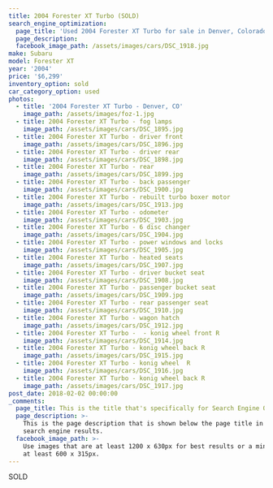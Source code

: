 ```yaml
---
title: 2004 Forester XT Turbo (SOLD)
search_engine_optimization:
  page_title: 'Used 2004 Forester XT Turbo for sale in Denver, Colorado.'
  page_description:
  facebook_image_path: /assets/images/cars/DSC_1918.jpg
make: Subaru
model: Forester XT
year: '2004'
price: '$6,299'
inventory_option: sold
car_category_option: used
photos:
  - title: '2004 Forester XT Turbo - Denver, CO'
    image_path: /assets/images/foz-1.jpg
  - title: 2004 Forester XT Turbo - fog lamps
    image_path: /assets/images/cars/DSC_1895.jpg
  - title: 2004 Forester XT Turbo - driver front
    image_path: /assets/images/cars/DSC_1896.jpg
  - title: 2004 Forester XT Turbo - driver rear
    image_path: /assets/images/cars/DSC_1898.jpg
  - title: 2004 Forester XT Turbo - rear
    image_path: /assets/images/cars/DSC_1899.jpg
  - title: 2004 Forester XT Turbo - back passenger
    image_path: /assets/images/cars/DSC_1900.jpg
  - title: 2004 Forester XT Turbo - rebuilt turbo boxer motor
    image_path: /assets/images/cars/DSC_1913.jpg
  - title: 2004 Forester XT Turbo - odometer
    image_path: /assets/images/cars/DSC_1903.jpg
  - title: 2004 Forester XT Turbo - 6 disc changer
    image_path: /assets/images/cars/DSC_1904.jpg
  - title: 2004 Forester XT Turbo - power windows and locks
    image_path: /assets/images/cars/DSC_1905.jpg
  - title: 2004 Forester XT Turbo - heated seats
    image_path: /assets/images/cars/DSC_1907.jpg
  - title: 2004 Forester XT Turbo - driver bucket seat
    image_path: /assets/images/cars/DSC_1908.jpg
  - title: 2004 Forester XT Turbo - passenger bucket seat
    image_path: /assets/images/cars/DSC_1909.jpg
  - title: 2004 Forester XT Turbo - rear passenger seat
    image_path: /assets/images/cars/DSC_1910.jpg
  - title: 2004 Forester XT Turbo - wagon hatch
    image_path: /assets/images/cars/DSC_1912.jpg
  - title: 2004 Forester XT Turbo -  - konig wheel front R
    image_path: /assets/images/cars/DSC_1914.jpg
  - title: 2004 Forester XT Turbo - konig wheel back R
    image_path: /assets/images/cars/DSC_1915.jpg
  - title: 2004 Forester XT Turbo - konig wheel  R
    image_path: /assets/images/cars/DSC_1916.jpg
  - title: 2004 Forester XT Turbo - konig wheel back R
    image_path: /assets/images/cars/DSC_1917.jpg
post_date: 2018-02-02 00:00:00
_comments:
  page_title: This is the title that's specifically for Search Engine Optimization.
  page_description: >-
    This is the page description that is shown below the page title in the
    search engine results.
  facebook_image_path: >-
    Use images that are at least 1200 x 630px for best results or a minimum of
    at least 600 x 315px.
---
```


SOLD